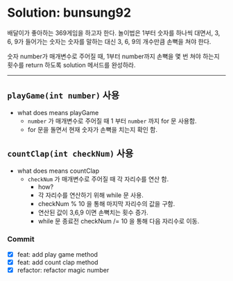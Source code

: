 # Solution: bunsung92

배달이가 좋아하는 369게임을 하고자 한다.
놀이법은 1부터 숫자를 하나씩 대면서,
3, 6, 9가 들어가는 숫자는 숫자를 말하는 대신 
3, 6, 9의 개수만큼 손뼉을 쳐야 한다.

숫자 number가 매개변수로 주어질 때, 
1부터 number까지 손뼉을 몇 번 쳐야 하는지 횟수를 return 하도록 solution 메서드를 완성하라.
***

## `playGame(int number)` 사용
- what does means playGame
  - `number` 가 매개변수로 주어질 때 1 부터 `number` 까지 for 문 사용함.
  - for 문을 돌면서 현재 숫자가 손뼉을 치는지 확인 함.

## `countClap(int checkNum)` 사용
- what does means countClap
  - `checkNum` 가 매개변수로 주어질 때 각 자리수를 연산 함.
    - how?
    - 각 자리수를 연산하기 위해 while 문 사용.
    - checkNum % 10 을 통해 마지막 자리수의 값을 구함.
    - 연산된 값이 3,6,9 이면 손뼉치는 횟수 증가.
    - while 문 종료전 checkNum /= 10 을 통해 다음 자리수로 이동.

### Commit
- [x] feat: add play game method
- [x] feat: add count clap method
- [x] refactor: refactor magic number

